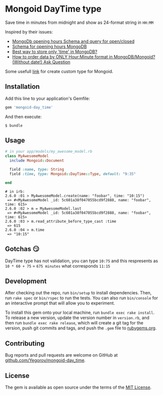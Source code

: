 # Mongoid DayTime type

Save time in minutes from midnight and show as 24-format string in `HH:MM`

Inspired by their issues:

* [MongoDb opening hours Schema and query for open/closed](https://stackoverflow.com/questions/17460235/mongodb-opening-hours-schema-and-query-for-open-closed)
* [Schema for opening hours MongoDB](https://stackoverflow.com/questions/8375799/schema-for-opening-hours-mongodb)
* [Best way to store only 'time' in MongoDB?](https://groups.google.com/forum/#!topic/mongodb-user/ki7W4MHhXtg)
* [How to order data by ONLY Hour:Minute format in MongoDB/Mongoid? (Without date!)
Ask Question](https://stackoverflow.com/questions/14100782/how-to-order-data-by-only-hourminute-format-in-mongodb-mongoid-without-date)

Some usefull [link](https://docs.mongodb.com/mongoid/current/tutorials/mongoid-documents/#custom-fields)
for create custom type for Mongoid.

## Installation

Add this line to your application's Gemfile:

```ruby
gem 'mongoid-day_time'
```

And then execute:

    $ bundle

## Usage

```ruby
# in your app/models/my_awesome_model.rb
class MyAwesomeModel
  include Mongoid::Document

  field :name, type: String
  field :time, type: Mongoid::DayTime::Type, default: "9:35"

end
```

```
# in irb:
2.6.0 :01 > MyAwesomeModel.create(name: "foobar", time: "10:15")
 => #<MyAwesomeModel _id: 5c601a38f047055bcd9f2888, name: "foobar", time: 615>
2.6.0 :02 > m = MyAwesomeModel.last
 => #<MyAwesomeModel _id: 5c601a38f047055bcd9f2888, name: "foobar", time: 615>
2.6.0 :03 > m.read_attribute_before_type_cast :time
 => 615
2.6.0 :04 > m.time
 => "10:15"
```

## Gotchas :smirk:

DayTime type has not validation, you can type `10:75` and this respresents as
`10 * 60 + 75` = `675 minutes` what corresponds `11:15`

## Development

After checking out the repo, run `bin/setup` to install dependencies. Then, run `rake spec` or `bin/rspec` to run the tests. You can also run `bin/console` for an interactive prompt that will allow you to experiment.

To install this gem onto your local machine, run `bundle exec rake install`. To release a new version, update the version number in `version.rb`, and then run `bundle exec rake release`, which will create a git tag for the version, push git commits and tags, and push the `.gem` file to [rubygems.org](https://rubygems.org).

## Contributing

Bug reports and pull requests are welcome on GitHub at
[github.com/Yegorov/mongoid-day_time](https://github.com/Yegorov/mongoid-day_time).

## License

The gem is available as open source under the terms of the
[MIT License](https://opensource.org/licenses/MIT).

